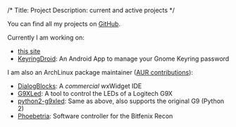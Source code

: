 /*
Title: Project
Description: current and active projects
*/

You can find all my projects on [GitHub](https://github.com/pschmitt/ "pschmitt@GitHub").

Currently I am working on:

* [this site](https://github.com/pschmitt/schmitt.co "GitHub/schmitt.co")
* [KeyringDroid](https://github.com/pschmitt/KeyringDroid "GitHub/KeyringDroid"): An Android App to manage your Gnome Keyring password


I am also an ArchLinux package maintainer ([AUR contributions](https://aur.archlinux.org/packages/?SeB=m&K=pschmitt "AUR/pschmitt")):

* [DialogBlocks](https://github.com/pschmitt/dialogblocks "GitHub/dialogblocks"): A *commercial* wxWidget IDE
* [G9XLed](https://github.com/pschmitt/g9xled "GitHub/g9xled"): A tool to control the LEDs of a Logitech G9X
* [python2-g9xled](https://github.com/pschmitt/python2-g9led "GitHub/python2-g9xled"): Same as above, also supports the original G9 (Python 2)
* [Phoebetria](https://github.com/pschmitt/phoebetria "GitHub/Phoebetria"): Software controller for the Bitfenix Recon
